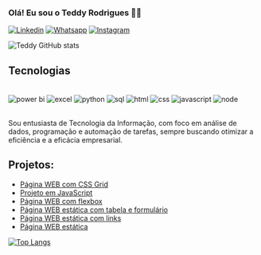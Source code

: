### Olá! Eu sou o Teddy Rodrigues 🧑‍💻

[![Linkedin](https://img.shields.io/badge/LinkedIn-0077B5?style=for-the-badge&logo=linkedin&logoColor=white)](https://www.linkedin.com/in/teddy-rodrigues/)
[![Whatsapp](https://img.shields.io/badge/WhatsApp-25D366?style=for-the-badge&logo=whatsapp&logoColor=white)](https://api.whatsapp.com/send?phone=5561991366650)
[![Instagram](https://img.shields.io/badge/Instagram-E4405F?style=for-the-badge&logo=instagram&logoColor=white)](https://www.instagram.com/teddyar88?igsh=MWhsdjhxamtydjZnYw%3D%3D&utm_source=qr)


![Teddy GitHub stats](https://github-readme-stats.vercel.app/api?username=Teddy-ar&show_icons=true&theme=dark) 

## Tecnologias

<div style="display: inline_block"><br/>
<img align="center" alt="power bi" src="https://img.shields.io/badge/Power%20BI-F2C811?style=for-the-badge&logo=power-bi&logoColor=black">
<img align="center" alt="excel" src="https://img.shields.io/badge/Excel-217346?style=for-the-badge&logo=microsoft-excel&logoColor=white">
<img align="center" alt="python" src="https://img.shields.io/badge/Python-3776AB?style=for-the-badge&logo=python&logoColor=white">
<img align="center" alt="sql" src="https://img.shields.io/badge/SQL-4479A1?style=for-the-badge&logo=postgresql&logoColor=white">  
<img align="center" alt="html" src="https://img.shields.io/badge/HTML5-E34F26?style=for-the-badge&logo=html5&logoColor=white">
<img align="center" alt="css" src="https://img.shields.io/badge/CSS3-1572B6?style=for-the-badge&logo=css3&logoColor=white">
<img align="center" alt="javascript" src="https://img.shields.io/badge/JavaScript-F7DF1E?style=for-the-badge&logo=javascript&logoColor=black">
<img align="center" alt="node" src="https://img.shields.io/badge/Node.js-43853D?style=for-the-badge&logo=node.js&logoColor=white">
</div><br/>

Sou entusiasta de Tecnologia da Informação, com foco em análise de dados, programação e automação de tarefas, sempre buscando otimizar a eficiência e a eficácia empresarial.

## Projetos: 
- [Página WEB com CSS Grid](https://github.com/Teddy-ar/pagina-css-grid)<br/> 
- [Projeto em JavaScript](https://github.com/Teddy-ar/projeto-javascript)<br/>
- [Página WEB com flexbox](https://github.com/Teddy-ar/pagina-flexbox)<br/>
- [Página WEB estática com tabela e formulário](https://github.com/Teddy-ar/pagina-formulario-tabela)<br/>
- [Página WEB estática com links](https://github.com/Teddy-ar/Pagina-Web-com-Links)<br/>
- [Página WEB estática](https://github.com/Teddy-ar/pagina-estatica)<br/>

[![Top Langs](https://github-readme-stats.vercel.app/api/top-langs/?username=Teddy-ar&layout=compact)](https://github.com/Teddy-ar/github-readme-stats)
